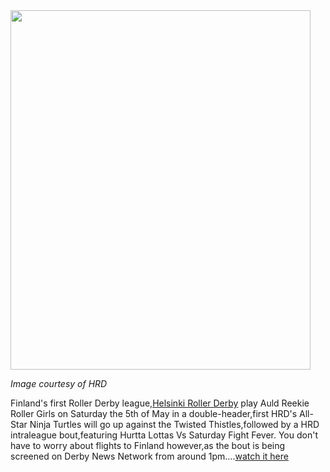 <html><body><a href="/2012/05/helogo.jpg"><img src="/2012/05/helogo.jpg" alt="" title="helogo" width="480" height="575" class="aligncenter size-full wp-image-1231"></a>

<em>Image courtesy of HRD</em>

Finland's first Roller Derby league,<a href="http://www.helsinkirollerderby.com/">Helsinki Roller Derby</a> play Auld Reekie Roller Girls on Saturday the 5th of May in a double-header,first HRD's All-Star Ninja Turtles will go up against the Twisted Thistles,followed by a HRD intraleague bout,featuring Hurtta Lottas Vs Saturday Fight Fever.
You don't have to worry about flights to Finland however,as the bout is being screened on Derby News Network from around 1pm....<a href="http://www.derbynewsnetwork.com/live/bouts/2012/05/auld_reekie_helsinki">watch it here</a></body></html>
